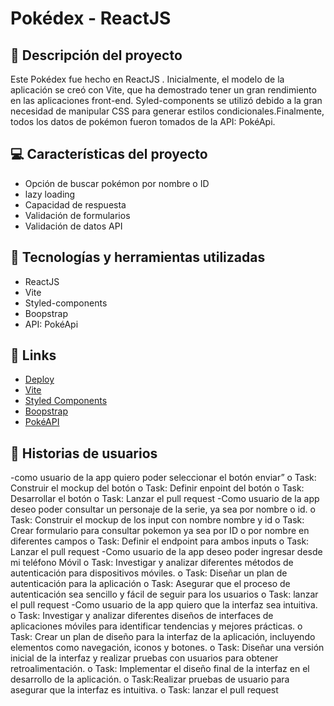 # Pokédex - ReactJS  


## 📝 Descripción del proyecto
Este Pokédex fue hecho en ReactJS . Inicialmente, el modelo de la aplicación se creó con Vite, que ha demostrado tener un gran rendimiento en las aplicaciones front-end. Syled-components se utilizó debido a la gran necesidad de manipular CSS para generar estilos condicionales.Finalmente, todos los datos de pokémon fueron tomados de la API: PokéApi.

## 💻 Características del proyecto
- Opción de buscar pokémon por nombre o ID
- lazy loading
- Capacidad de respuesta
- Validación de formularios
- Validación de datos API


## 🚀 Tecnologías y herramientas utilizadas
- ReactJS
- Vite
- Styled-components
- Boopstrap
- API: PokéApi

## 📌 Links 
 - [Deploy](https://timely-macaron-a270fb.netlify.app/)
 - [Vite](https://vitejs.dev/)
 - [Styled Components](https://styled-components.com/)
 - [Boopstrap](https://getbootstrap.com/)
 - [PokéAPI](https://pokeapi.co/)

## 📝 Historias de usuarios
-como usuario de la app quiero poder seleccionar el botón enviar”
o	Task: Construir el mockup del botón
o	Task: Definir enpoint del botón
o	Task: Desarrollar el botón
o	Task: Lanzar el pull request
-Como usuario de la app deseo poder consultar un personaje de la serie, ya sea por nombre o id.
o	Task: Construir el mockup de los input con nombre nombre y id
o	Task: Crear formulario para consultar pokemon ya sea por ID o por nombre en diferentes campos
o	Task: Definir el endpoint para ambos inputs
o	Task: Lanzar el pull request
-Como usuario de la app deseo poder ingresar desde mi teléfono Móvil
o	Task: Investigar y analizar diferentes métodos de autenticación para dispositivos móviles.
o	Task: Diseñar un plan de autenticación para la aplicación
o	Task: Asegurar que el proceso de autenticación sea sencillo y fácil de seguir para los usuarios
o	Task: lanzar el pull request
-Como usuario de la app quiero que la interfaz sea intuitiva.
o	Task: Investigar y analizar diferentes diseños de interfaces de aplicaciones móviles para identificar tendencias y mejores prácticas.
o	Task: Crear un plan de diseño para la interfaz de la aplicación, incluyendo elementos como navegación, iconos y botones.
o	Task: Diseñar una versión inicial de la interfaz y realizar pruebas con usuarios para obtener retroalimentación.
o	Task: Implementar el diseño final de la interfaz en el desarrollo de la aplicación.
o	Task:Realizar pruebas de usuario para asegurar que la interfaz es intuitiva.
o	Task: lanzar el pull request
